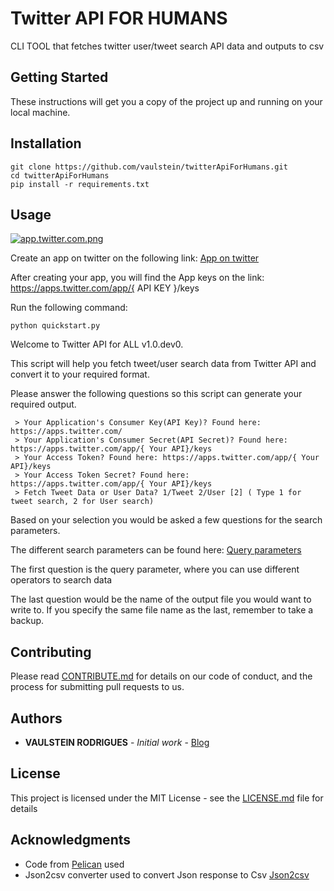 # Twitter API FOR HUMANS

CLI TOOL that fetches twitter user/tweet search API data and outputs to csv

## Getting Started

These instructions will get you a copy of the project up and running on your local machine.

## Installation

    git clone https://github.com/vaulstein/twitterApiForHumans.git
    cd twitterApiForHumans
    pip install -r requirements.txt

## Usage

[![app.twitter.com.png](https://s4.postimg.org/5cwwhsgi5/app_twitter_com.png)](https://postimg.org/image/dv6cm4n0p/)

Create an app on twitter on the following link:
    [App on twitter](https://apps.twitter.com/)

After creating your app, you will find the App keys on the link: https://apps.twitter.com/app/{ API KEY }/keys

Run the following command:

    python quickstart.py

Welcome to Twitter API for ALL v1.0.dev0.

This script will help you fetch tweet/user search data from Twitter API and convert it to
your required format.

Please answer the following questions so this script can generate your
required output.


     > Your Application's Consumer Key(API Key)? Found here: https://apps.twitter.com/
     > Your Application's Consumer Secret(API Secret)? Found here: https://apps.twitter.com/app/{ Your API}/keys
     > Your Access Token? Found here: https://apps.twitter.com/app/{ Your API}/keys
     > Your Access Token Secret? Found here: https://apps.twitter.com/app/{ Your API}/keys
     > Fetch Tweet Data or User Data? 1/Tweet 2/User [2] ( Type 1 for tweet search, 2 for User search)

Based on your selection you would be asked a few questions for the search parameters.

The different search parameters can be found here:
[Query parameters](https://dev.twitter.com/rest/public/search)

The first question is the query parameter, where you can use different operators to search data

The last question would be the name of the output file you would want to write to.
If you specify the same file name as the last, remember to take a backup.

## Contributing

Please read [CONTRIBUTE.md](CONTRIBUTE.md) for details on our code of conduct, and the process for submitting pull requests to us.


## Authors

* **VAULSTEIN RODRIGUES** - *Initial work* - [Blog](https://vaulstein.github.io)


## License

This project is licensed under the MIT License - see the [LICENSE.md](LICENSE.md) file for details

## Acknowledgments

* Code from [Pelican](https://github.com/getpelican/pelican) used
* Json2csv converter used to convert Json response to Csv [Json2csv](https://github.com/evidens/json2csv)
